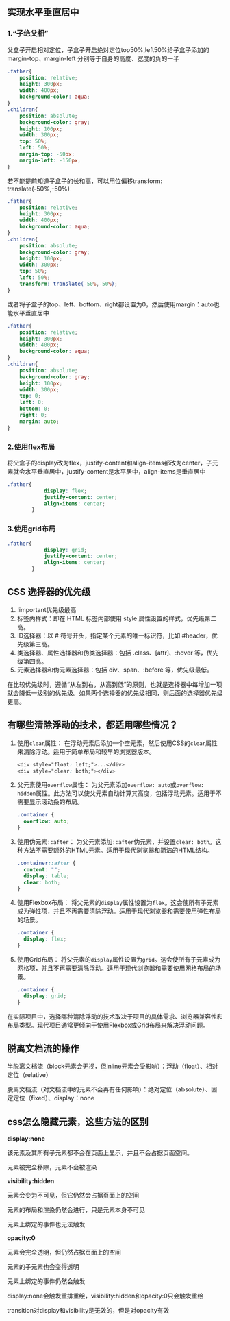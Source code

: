 ## 实现水平垂直居中

### 1.“子绝父相”

父盒子开启相对定位，子盒子开启绝对定位top50%,left50%给子盒子添加的margin-top、margin-left 分别等于自身的高度、宽度的负的一半

```css
.father{
	position: relative;
    height: 300px;
    width: 400px;
    background-color: aqua;
}
.children{
	position: absolute;
	background-color: gray;
	height: 100px;
	width: 300px;
	top: 50%;
	left: 50%;
	margin-top: -50px;
	margin-left: -150px;
}
```

若不能提前知道子盒子的长和高，可以用位偏移transform: translate(-50%,-50%)

```css
.father{
    position: relative;
    height: 300px;
    width: 400px;
    background-color: aqua;
}
.children{
    position: absolute;
    background-color: gray;
    height: 100px;
    width: 300px;
    top: 50%;
    left: 50%;
    transform: translate(-50%,-50%);
}
```

或者将子盒子的top、left、bottom、right都设置为0，然后使用margin：auto也能水平垂直居中

```css
.father{
	position: relative;
	height: 300px;
	width: 400px;
	background-color: aqua;
}
.children{
	position: absolute;
	background-color: gray;
	height: 100px;
	width: 300px;
	top: 0;
	left: 0;
	bottom: 0;
	right: 0;
	margin: auto;
}
```



### 2.使用flex布局

将父盒子的display改为flex，justify-content和align-items都改为center，子元素就会水平垂直居中，justify-content是水平居中，align-items是垂直居中

```css
.father{
            display: flex;
            justify-content: center;
            align-items: center;
        }
```

### 3.使用grid布局

```css
.father{
            display: grid;
            justify-content: center;
            align-items: center;
        }
```

## CSS 选择器的优先级

1. !important优先级最高
2. 标签内样式：即在 HTML 标签内部使用 style 属性设置的样式，优先级第二高。
3. ID选择器：以 # 符号开头，指定某个元素的唯一标识符，比如 #header，优先级第三高。
4. 类选择器、属性选择器和伪类选择器：包括 .class、[attr]、:hover 等，优先级第四高。
5. 元素选择器和伪元素选择器：包括 div、span、:before 等，优先级最低。

在比较优先级时，遵循“从左到右，从高到低”的原则，也就是选择器中每增加一项就会降低一级别的优先级。如果两个选择器的优先级相同，则后面的选择器优先级更高。



## 有哪些清除浮动的技术，都适用哪些情况？

1. 使用`clear`属性： 在浮动元素后添加一个空元素，然后使用CSS的`clear`属性来清除浮动。适用于简单布局和较早的浏览器版本。

   ```css
   <div style="float: left;">...</div>
   <div style="clear: both;"></div>
   ```

2. 父元素使用`overflow`属性： 为父元素添加`overflow: auto`或`overflow: hidden`属性。此方法可以使父元素自动计算其高度，包括浮动元素。适用于不需要显示滚动条的布局。

   ```css
   .container {
     overflow: auto;
   }
   ```

3. 使用伪元素`::after`： 为父元素添加`::after`伪元素，并设置`clear: both`。这种方法不需要额外的HTML元素。适用于现代浏览器和简洁的HTML结构。

   ```css
   .container::after {
     content: "";
     display: table;
     clear: both;
   }
   ```

4. 使用Flexbox布局： 将父元素的`display`属性设置为`flex`。这会使所有子元素成为弹性项，并且不再需要清除浮动。适用于现代浏览器和需要使用弹性布局的场景。

   ```css
   .container {
     display: flex;
   }
   ```

5. 使用Grid布局： 将父元素的`display`属性设置为`grid`。这会使所有子元素成为网格项，并且不再需要清除浮动。适用于现代浏览器和需要使用网格布局的场景。

   ```css
   .container {
     display: grid;
   }
   ```

在实际项目中，选择哪种清除浮动的技术取决于项目的具体需求、浏览器兼容性和布局类型。现代项目通常更倾向于使用Flexbox或Grid布局来解决浮动问题。

## 脱离文档流的操作

半脱离文档流（block元素会无视，但inline元素会受影响）：浮动（float）、相对定位（relative）

脱离文档流（对文档流中的元素不会再有任何影响）：绝对定位（absolute）、固定定位（fixed）、display：none

## css怎么隐藏元素，这些方法的区别

**display:none**

该元素及其所有子元素都不会在页面上显示，并且不会占据页面空间。

元素被完全移除，元素不会被渲染

**visibility:hidden**

元素会变为不可见，但它仍然会占据页面上的空间

元素的布局和渲染仍然会进行，只是元素本身不可见

元素上绑定的事件也无法触发

**opacity:0**

元素会完全透明，但仍然占据页面上的空间

元素的子元素也会变得透明

元素上绑定的事件仍然会触发

display:none会触发重排重绘，visibility:hidden和opacity:0只会触发重绘

transition对display和visibility是无效的，但是对opacity有效